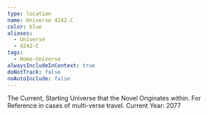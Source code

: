 ```yaml
---
type: location
name: Universe 4242-C
color: blue
aliases:
  - Universe
  - 4242-C
tags:
  - Home-Universe
alwaysIncludeInContext: true
doNotTrack: false
noAutoInclude: false
---
```

The Current, Starting Universe that the Novel Originates within. For Reference in cases of multi-verse travel. Current Year: 2077